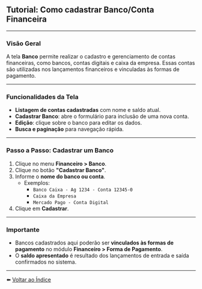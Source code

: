 ## Tutorial: Como cadastrar Banco/Conta Financeira

---

### Visão Geral

A tela **Banco** permite realizar o cadastro e gerenciamento de contas financeiras, como bancos, contas digitais e caixa da empresa. Essas contas são utilizadas nos lançamentos financeiros e vinculadas às formas de pagamento.

---

### Funcionalidades da Tela

- **Listagem de contas cadastradas** com nome e saldo atual.
- **Cadastrar Banco**: abre o formulário para inclusão de uma nova conta.
- **Edição**: clique sobre o banco para editar os dados.
- **Busca e paginação** para navegação rápida.

---

### Passo a Passo: Cadastrar um Banco

1. Clique no menu **Financeiro > Banco**.
2. Clique no botão **"Cadastrar Banco"**.
3. Informe o **nome do banco ou conta**.
   - Exemplos:
     - `Banco Caixa - Ag 1234 - Conta 12345-0`
     - `Caixa da Empresa`
     - `Mercado Pago - Conta Digital`
4. Clique em **Cadastrar**.

---

### Importante

- Bancos cadastrados aqui poderão ser **vinculados às formas de pagamento** no módulo **Financeiro > Forma de Pagamento**.
- O **saldo apresentado** é resultado dos lançamentos de entrada e saída confirmados no sistema.

---

⬅️ [Voltar ao Índice](./1.a_Indice.md)
